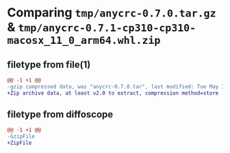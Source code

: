 # Comparing `tmp/anycrc-0.7.0.tar.gz` & `tmp/anycrc-0.7.1-cp310-cp310-macosx_11_0_arm64.whl.zip`

## filetype from file(1)

```diff
@@ -1 +1 @@
-gzip compressed data, was "anycrc-0.7.0.tar", last modified: Tue May 14 20:56:05 2024, max compression
+Zip archive data, at least v2.0 to extract, compression method=store
```

## filetype from diffoscope

```diff
@@ -1 +1 @@
-GzipFile
+ZipFile
```

